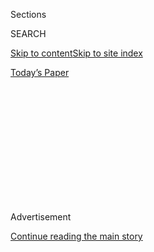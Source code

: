 <div id="app">

<div>

<div>

<div>

<div class="NYTAppHideMasthead css-1q2w90k e1suatyy0">

<div class="section css-ui9rw0 e1suatyy2">

<div class="css-eph4ug er09x8g0">

<div class="css-6n7j50">

</div>

<span class="css-1dv1kvn">Sections</span>

<div class="css-10488qs">

<span class="css-1dv1kvn">SEARCH</span>

</div>

[Skip to content](#site-content)[Skip to site
index](#site-index)

</div>

<div class="css-10698na e1huz5gh0">

</div>

</div>

<div id="masthead-bar-one" class="section hasLinks css-15hmgas e1csuq9d3">

<div class="css-uqyvli e1csuq9d0">

</div>

<div class="css-1uqjmks e1csuq9d1">

</div>

<div class="css-9e9ivx">

[](https://myaccount.nytimes.com/auth/login?response_type=cookie&client_id=vi)

</div>

<div class="css-1bvtpon e1csuq9d2">

[Today’s
Paper](https://www.nytimes.com/section/todayspaper)

</div>

</div>

</div>

</div>

<div data-aria-hidden="false">

<div id="site-content" data-role="main">

<div>

<div class="css-1aor85t" style="opacity:0.000000001;z-index:-1;visibility:hidden">

<div class="css-1hqnpie">

<div class="css-epjblv">

<span class="css-17xtcya"><span>Archives</span></span><span class="css-x15j1o">|</span><span class="css-fwqvlz">Battling
Harvard Law Over
Diversity</span>

</div>

<div class="css-k008qs">

<div class="css-1iwv8en">

<span class="css-18z7m18"></span>

<div>

</div>

</div>

<span class="css-1n6z4y"></span>

<div class="css-1705lsu">

<div class="css-4xjgmj">

<div class="css-4skfbu" data-role="toolbar" data-aria-label="Social Media Share buttons, Save button, and Comments Panel with current comment count" data-testid="share-tools">

  - 
  - 
  - 
  - 
    
    <div class="css-6n7j50">
    
    </div>

  - 

</div>

</div>

</div>

</div>

</div>

</div>

<div id="NYT_TOP_BANNER_REGION" class="css-13pd83m">

</div>

<div id="top-wrapper" class="css-1sy8kpn">

<div id="top-slug" class="css-l9onyx">

Advertisement

</div>

[Continue reading the main
story](#after-top)

<div class="ad top-wrapper" style="text-align:center;height:100%;display:block;min-height:250px">

<div id="top" class="place-ad" data-position="top" data-size-key="top">

</div>

</div>

<div id="after-top">

</div>

</div>

<div id="sponsor-wrapper" class="css-1hyfx7x">

<div id="sponsor-slug" class="css-19vbshk">

Supported by

</div>

[Continue reading the main
story](#after-sponsor)

<div id="sponsor" class="ad sponsor-wrapper" style="text-align:center;height:100%;display:block">

</div>

<div id="after-sponsor">

</div>

</div>

<div class="css-1vkm6nb ehdk2mb0">

# Battling Harvard Law Over Diversity

</div>

<div class="css-xt80pu e12qa4dv0">

<div class="css-18e8msd">

<div class="css-vp77d3 epjyd6m0">

<div class="css-1baulvz">

<span class="css-1baulvz" itemprop="author">By Sharon Cotliar,</span>

</div>

</div>

  - March 6,
    1992

  - 
    
    <div class="css-4xjgmj">
    
    <div class="css-d8bdto" data-role="toolbar" data-aria-label="Social Media Share buttons, Save button, and Comments Panel with current comment count" data-testid="share-tools">
    
      - 
      - 
      - 
      - 
        
        <div class="css-6n7j50">
        
        </div>
    
      - 
    
    </div>
    
    </div>

</div>

</div>

<div class="section meteredContent css-1r7ky0e" name="articleBody" itemprop="articleBody">

<div class="css-j3uhc5">

<div class="css-1ve50l5">

<div class="css-1si6tjw">

<div class="css-p5jc4e">

![<span class="css-cnj6d5 e1z0qqy90" itemprop="copyrightHolder"><span class="css-1ly73wi e1tej78p0">Credit...</span><span><span>The
New York Times
Archives</span></span></span>](https://s1.nyt.com/timesmachine/pages/1/1992/03/06/front_page_360W.png?quality=75&auto=webp&disable=upscale)

</div>

<div class="css-1s1pakw">

<div class="css-udpjq9">

See the article in its original context from  
March 6, 1992, <span>Section B,</span> Page
8<span class="css-iry6ay"></span>[Buy
Reprints](https://store.nytimes.com/collections/new-york-times-page-reprints?utm_source=nytimes&utm_medium=article-page&utm_campaign=reprints)

</div>

<div class="css-1nq039c">

[View on
timesmachine](http://timesmachine.nytimes.com/timesmachine/1992/03/06/004692.html)

</div>

<div class="css-1gus26i">

TimesMachine is an exclusive benefit for home delivery and digital
subscribers.

</div>

</div>

</div>

<div class="css-1mweozg">

<div class="css-14uxcda">

About the Archive

</div>

<div class="css-6hi8ev">

This is a digitized version of an article from The Times’s print
archive, before the start of online publication in 1996. To preserve
these articles as they originally appeared, The Times does not alter,
edit or update them.

</div>

<div class="css-6hi8ev">

Occasionally the digitization process introduces transcription errors or
other problems; we are continuing to work to improve these archived
versions.

</div>

</div>

</div>

</div>

<div class="css-1fanzo5 StoryBodyCompanionColumn">

<div class="css-53u6y8">

Two third-year Harvard law students, Caroline Wittcoff and Laura
Hankins, have asked the state's highest court to allow them to bring
charges of employment discrimination against the law school, though they
are not employees of Harvard.

The setting was unusual for students, who customarily present their
cases in classrooms. In this instance, their presentation was before the
Massachusetts Supreme Judicial Court.

The students are members of an organization that filed a lawsuit in
1990. The group, the Harvard Law School Coalition for Civil Rights,
seeks to bring more racial and cultural diversity to the school's
faculty.

The suit was rejected by a lower court, which ruled that the students
had no standing to sue Harvard over an issue of employment
discrimination. But the state's high court decided to review that
decision.

</div>

</div>

<div class="css-1fanzo5 StoryBodyCompanionColumn">

<div class="css-53u6y8">

On Tuesday, portraying their case as another fight in the continuing
struggle for civil rights, the two law students urged the panel of five
justices to allow the suit to go to trial. They contend that the law
school's hiring practices are discriminatory and that students'
education has been harmed by a resulting lack of diversity.

Under state and Federal laws, only employees or people whose job
applications are rejected can bring such a suit. But the students say
that Massachusetts anti-discrimination laws and the state's Equal Rights
Act give them the right to challenge discriminatory hiring practices at
the university because of its promise of equal education opportunities.

The university has denied the students' accusations and argues that the
issues raised in the suit are essentially about diversity, a debate,
Harvard says, that does not belong in the courts.

In their brief appearance before the high court, the students argued
that Brown v. the Board of Education, the landmark school desegregation
case, had established the "insidiousness of discrimination in education
and the legally cognizable harms that students suffer." Ms. Wittcoff,
who is white, argued that students are similarly injured when they are
denied the benefits of learning from an integrated faculty.

To try to establish those injuries, Ms. Wittcoff argued that women and
minority students are "stamped with a badge of inferiority" when those
like them are passed over for professorships and when such students are
denied the benefits of role models that their white male counterparts
have.

</div>

</div>

<div class="css-1fanzo5 StoryBodyCompanionColumn">

<div class="css-53u6y8">

Ms. Hankins, a black student, compared the role of women and minorities
at Harvard Law School with that of Rosa Parks in asserting the rights of
blacks. "When Rosa Parks said she wanted to ride in the front of the
bus, everybody wanted to know what she was complaining about," Ms.
Hankins said, speaking of the woman whose actions inspired the
Montgomery, Ala., bus boycott in 1955. "She got where she wanted to go.
She got to ride the bus.

"Today we say that we are allowed to sit in the back of the classroom,
but we receive the message that we will never stand up front."

The lawyer representing Harvard, Allan Ryan Jr., argued that the
students' suit could not be compared with civil rights disputes. "This
case is not Brown v. Board of Education," he said. "And Rosa Parks is
not in this courtroom."

He dismissed the students' assertions that they had a right to bring
charges of employment discrimination, saying that state and Federal law
gives only employees and prospective employees the right to bring such
suits. "There is no actual case of discrimination that has been filed by
a faculty member or candidate," Mr. Ryan said. He suggested that the
students' argument is simply a diversity debate, saying, "Students'
argument is that Harvard Law School is too male, too white and too
heterosexual."

Of the law school's 64 professors with tenure or positions that lead to
tenure, five are women and six are black men. There is no tenured
professor who is a black woman, no Hispanic professor, no openly
homosexual or lesbian professors and none who are physically
handicapped.

Women represent 7 percent of the law school's tenured faculty, and
minority members represent 9 percent. Of the school's 1,620 students, 45
percent are women and 22 percent are minority members.

In a 1991 survey of 175 law schools, the American Bar Association found
that minorities represented 9.5 percent of all full-time professors,
which includes visiting professors and those without tenure, and that
women represented 25 percent of the total.

</div>

</div>

<div class="css-1fanzo5 StoryBodyCompanionColumn">

<div class="css-53u6y8">

Mr. Ryan rejected statistical comparisons because of the school's
relatively small faculty. If Harvard Law School hired even one member of
the groups mentioned in the students' suit, he said, the representation
of that group on the law school faculty would equal or surpass the
national average.

The court is not expected to make a ruling for at least a month.

</div>

</div>

</div>

<div>

</div>

<div>

</div>

<div>

</div>

<div>

<div id="bottom-wrapper" class="css-1ede5it">

<div id="bottom-slug" class="css-l9onyx">

Advertisement

</div>

[Continue reading the main
story](#after-bottom)

<div id="bottom" class="ad bottom-wrapper" style="text-align:center;height:100%;display:block;min-height:90px">

</div>

<div id="after-bottom">

</div>

</div>

</div>

</div>

</div>

## Site Index

<div>

</div>

## Site Information Navigation

  - [© <span>2020</span> <span>The New York Times
    Company</span>](https://help.nytimes.com/hc/en-us/articles/115014792127-Copyright-notice)

<!-- end list -->

  - [NYTCo](https://www.nytco.com/)
  - [Contact
    Us](https://help.nytimes.com/hc/en-us/articles/115015385887-Contact-Us)
  - [Work with us](https://www.nytco.com/careers/)
  - [Advertise](https://nytmediakit.com/)
  - [T Brand Studio](http://www.tbrandstudio.com/)
  - [Your Ad
    Choices](https://www.nytimes.com/privacy/cookie-policy#how-do-i-manage-trackers)
  - [Privacy](https://www.nytimes.com/privacy)
  - [Terms of
    Service](https://help.nytimes.com/hc/en-us/articles/115014893428-Terms-of-service)
  - [Terms of
    Sale](https://help.nytimes.com/hc/en-us/articles/115014893968-Terms-of-sale)
  - [Site
    Map](https://spiderbites.nytimes.com)
  - [Help](https://help.nytimes.com/hc/en-us)
  - [Subscriptions](https://www.nytimes.com/subscription?campaignId=37WXW)

</div>

</div>

</div>

</div>
